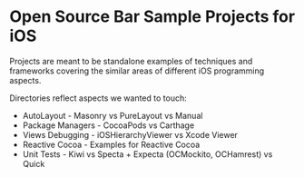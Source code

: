 # Open Source Bar Sample Projects for iOS

Projects are meant to be standalone examples of techniques and frameworks covering the similar areas of different iOS programming aspects.

Directories reflect aspects we wanted to touch:
 - AutoLayout - Masonry vs PureLayout vs Manual
 - Package Managers - CocoaPods vs Carthage
 - Views Debugging - iOSHierarchyViewer vs Xcode Viewer
 - Reactive Cocoa - Examples for Reactive Cocoa
 - Unit Tests - Kiwi vs Specta + Expecta (OCMockito, OCHamrest) vs Quick